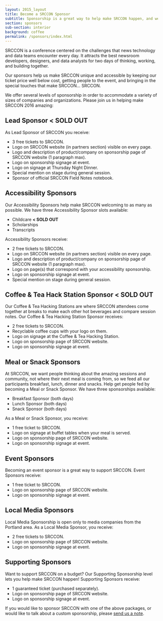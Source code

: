 ```yaml
---
layout: 2015_layout
title: Become a SRCCON Sponsor
subtitle: Sponsorship is a great way to help make SRCCON happen, and we'd love your help this year.
section: sponsors
sub-section: interior
background: coffee
permalink: /sponsors/index.html
---
```

SRCCON is a conference centered on the challenges that news technology and data teams encounter every day. It attracts the best newsroom developers, designers, and data analysts for two days of thinking, working, and building together.

Our sponsors help us make SRCCON unique and accessible by keeping our ticket price well below cost, getting people to the event, and bringing in the special touches that make SRCCON… SRCCON.

We offer several levels of sponsorship in order to accommodate a variety of sizes of companies and organizations. Please join us in helping make SRCCON 2016 amazing:

## Lead Sponsor **< SOLD OUT**

As Lead Sponsor of SRCCON you receive:

* 3 free tickets to SRCCON.
* Logo on SRCCON website (in partners section) visible on every page.
* Logo and description of product/company on sponsorship page of SRCCON website (1 paragraph max).
* Logo on sponsorship signage at event.
* Logo on signage at Thursday Night Dinner.
* Special mention on stage during general session.
* Sponsor of official SRCCON Field Notes notebook.

## Accessibility Sponsors

Our Accessibility Sponsors help make SRCCON welcoming to as many as possible. We have three Accessibility Sponsor slots available:

  * Childcare **< SOLD OUT**
  * Scholarships
  * Transcripts

Accessibility Sponsors receive:

* 2 free tickets to SRCCON.
* Logo on SRCCON website (in partners section) visible on every page.
* Logo and description of product/company on sponsorship page of SRCCON website (1 paragraph max).
* Logo on page(s) that correspond with your accessibility sponsorship.
* Logo on sponsorship signage at event.
* Special mention on stage during general session.

## Coffee & Tea Hack Station Sponsor **< SOLD OUT**

Our Coffee & Tea Hacking Stations are where SRCCON attendees come together at breaks to make each other hot beverages and compare session notes. Our Coffee & Tea Hacking Station Sponsor receives:

* 2 free tickets to SRCCON.
* Recyclable coffee cups with your logo on them.
* Logo on signage at the Coffee & Tea Hacking Station.
* Logo on sponsorship page of SRCCON website.
* Logo on sponsorship signage at event.

## Meal or Snack Sponsors

At SRCCON, we want people thinking about the amazing sessions and community, not where their next meal is coming from, so we feed all our participants breakfast, lunch, dinner and snacks. Help get people fed by becoming a Meal or Snack Sponsor. We have three sponsorships available:

* Breakfast Sponsor (both days)
* Lunch Sponsor (both days)
* Snack Sponsor (both days)

As a Meal or Snack Sponsor, you receive:

* 1 free ticket to SRCCON.
* Logo on signage at buffet tables when your meal is served.
* Logo on sponsorship page of SRCCON website.
* Logo on sponsorship signage at event.

## Event Sponsors

Becoming an event sponsor is a great way to support SRCCON. Event Sponsors receive:

* 1 free ticket to SRCCON.
* Logo on sponsorship page of SRCCON website.
* Logo on sponsorship signage at event.

## Local Media Sponsors

Local Media Sponsorship is open only to media companies from the Portland area. As a Local Media Sponsor, you receive:

* 2 free tickets to SRCCON.
* Logo on sponsorship page of SRCCON website.
* Logo on sponsorship signage at event.

## Supporting Sponsors

Want to support SRCCON on a budget? Our Supporting Sponsorship level lets you help make SRCCON happen! Supporting Sponsors receive:

* 1 guaranteed ticket (purchased separately).
* Logo on sponsorship page of SRCCON website.
* Logo on sponsorship signage at event.

If you would like to sponsor SRCCON with one of the above packages, or would like to talk about a custom sponsorship, please [send us a note](mailto:dan@mozillafoundation.org).
